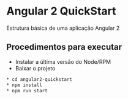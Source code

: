 Angular 2 QuickStart
====================


Estrutura básica de uma aplicação Angular 2


Procedimentos para executar
---

* Instalar a última versão do Node/RPM
* Baixar o projeto
```sh
* cd angular2-quickstart
* npm install
* npm run start
```